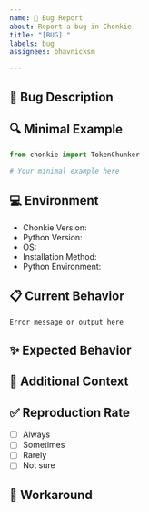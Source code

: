```yaml
---
name: 🐛 Bug Report
about: Report a bug in Chonkie
title: "[BUG] "
labels: bug
assignees: bhavnicksm

---
```


## 🐛 Bug Description
<!-- A clear description of what's going wrong -->


## 🔍 Minimal Example
<!-- A small, self-contained code example that demonstrates the issue -->
```python
from chonkie import TokenChunker

# Your minimal example here
```

## 💻 Environment
<!-- Please complete the following information -->
- Chonkie Version: <!-- e.g., 0.4.0 -->
- Python Version: <!-- e.g., 3.9.7 -->
- OS: <!-- e.g., Ubuntu 22.04, Windows 11, macOS 13.1 -->
- Installation Method: <!-- e.g., pip install chonkie, pip install chonkie[all] -->
- Python Environment: <!-- e.g. pip freeze or pip list -->

## 📋 Current Behavior
<!-- What actually happened? Include full error messages and/or screenshots if applicable -->

```bash
Error message or output here
```

## ✨ Expected Behavior
<!-- What did you expect to happen? -->


## 📝 Additional Context
<!-- Any other relevant information? -->
<!-- e.g., Are you using any specific tokenizer? Processing large files? -->


## ✅ Reproduction Rate
<!-- How often does this bug occur? -->
- [ ] Always
- [ ] Sometimes
- [ ] Rarely
- [ ] Not sure

## 🔄 Workaround
<!-- If you found a temporary workaround, please share it here -->

<!-- Thank you for helping make Chonkie better! 🦛 -->
